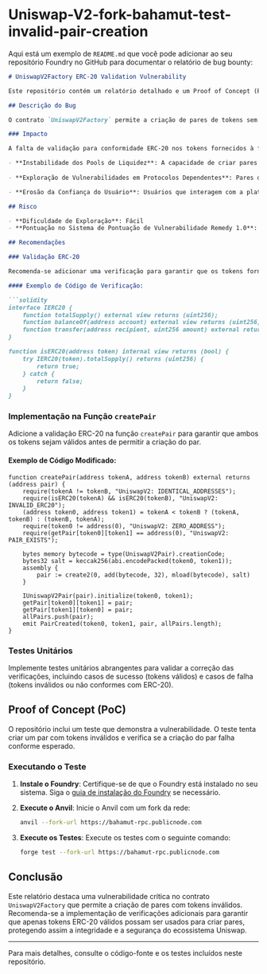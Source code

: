 # Uniswap-V2-fork-bahamut-test-invalid-pair-creation

Aqui está um exemplo de `README.md` que você pode adicionar ao seu repositório Foundry no GitHub para documentar o relatório de bug bounty:

```markdown
# UniswapV2Factory ERC-20 Validation Vulnerability

Este repositório contém um relatório detalhado e um Proof of Concept (PoC) para uma vulnerabilidade identificada no contrato `UniswapV2Factory`. A vulnerabilidade permite a criação de pares de tokens sem validar se os endereços fornecidos são contratos ERC-20 válidos, o que pode comprometer a segurança e a integridade do ecossistema Uniswap.

## Descrição do Bug

O contrato `UniswapV2Factory` permite a criação de pares de tokens sem validar se os endereços fornecidos são contratos ERC-20 válidos. A função `createPair` apenas impede o uso de tokens idênticos ou o endereço zero para a criação de pares. Isso cria uma vulnerabilidade significativa, pois qualquer endereço (válido ou inválido) pode ser usado para criar pares, incluindo contratos não ERC-20 ou até mesmo contratos maliciosos.

### Impacto

A falta de validação para conformidade ERC-20 nos tokens fornecidos à função `createPair` compromete a integridade e a segurança do ecossistema Uniswap. Essa vulnerabilidade pode levar a:

- **Instabilidade dos Pools de Liquidez**: A capacidade de criar pares com tokens inválidos pode resultar em pools de liquidez sem valor real, afetando a descoberta de preços e a operação suave da exchange descentralizada.
  
- **Exploração de Vulnerabilidades em Protocolos Dependentes**: Pares de tokens inválidos podem interagir com outros protocolos ou contratos inteligentes que dependem da Uniswap para liquidez, potencialmente desencadeando comportamentos imprevistos.

- **Erosão da Confiança do Usuário**: Usuários que interagem com a plataforma podem, sem saber, engajar-se com pares de tokens inválidos, resultando em transações falhas, perdas financeiras ou ativos bloqueados.

## Risco

- **Dificuldade de Exploração**: Fácil
- **Pontuação no Sistema de Pontuação de Vulnerabilidade Remedy 1.0**: 8.2 (Alto)

## Recomendações

### Validação ERC-20

Recomenda-se adicionar uma verificação para garantir que os tokens fornecidos para a criação de pares estejam em conformidade com o padrão ERC-20. A validação deve garantir que ambos os tokens implementem as funções básicas do ERC-20, como `totalSupply`, `balanceOf` e `transfer`.

#### Exemplo de Código de Verificação:

```solidity
interface IERC20 {
    function totalSupply() external view returns (uint256);
    function balanceOf(address account) external view returns (uint256);
    function transfer(address recipient, uint256 amount) external returns (bool);
}

function isERC20(address token) internal view returns (bool) {
    try IERC20(token).totalSupply() returns (uint256) {
        return true;
    } catch {
        return false;
    }
}
```

### Implementação na Função `createPair`

Adicione a validação ERC-20 na função `createPair` para garantir que ambos os tokens sejam válidos antes de permitir a criação do par.

#### Exemplo de Código Modificado:

```solidity
function createPair(address tokenA, address tokenB) external returns (address pair) {
    require(tokenA != tokenB, "UniswapV2: IDENTICAL_ADDRESSES");
    require(isERC20(tokenA) && isERC20(tokenB), "UniswapV2: INVALID_ERC20");
    (address token0, address token1) = tokenA < tokenB ? (tokenA, tokenB) : (tokenB, tokenA);
    require(token0 != address(0), "UniswapV2: ZERO_ADDRESS");
    require(getPair[token0][token1] == address(0), "UniswapV2: PAIR_EXISTS");

    bytes memory bytecode = type(UniswapV2Pair).creationCode;
    bytes32 salt = keccak256(abi.encodePacked(token0, token1));
    assembly {
        pair := create2(0, add(bytecode, 32), mload(bytecode), salt)
    }

    IUniswapV2Pair(pair).initialize(token0, token1);
    getPair[token0][token1] = pair;
    getPair[token1][token0] = pair;
    allPairs.push(pair);
    emit PairCreated(token0, token1, pair, allPairs.length);
}
```

### Testes Unitários

Implemente testes unitários abrangentes para validar a correção das verificações, incluindo casos de sucesso (tokens válidos) e casos de falha (tokens inválidos ou não conformes com ERC-20).

## Proof of Concept (PoC)

O repositório inclui um teste que demonstra a vulnerabilidade. O teste tenta criar um par com tokens inválidos e verifica se a criação do par falha conforme esperado.

### Executando o Teste

1. **Instale o Foundry**:
   Certifique-se de que o Foundry está instalado no seu sistema. Siga o [guia de instalação do Foundry](https://book.getfoundry.sh/getting-started/installation.html) se necessário.

2. **Execute o Anvil**:
   Inicie o Anvil com um fork da rede:
   ```bash
   anvil --fork-url https://bahamut-rpc.publicnode.com
   ```

3. **Execute os Testes**:
   Execute os testes com o seguinte comando:
   ```bash
   forge test --fork-url https://bahamut-rpc.publicnode.com
   ```

## Conclusão

Este relatório destaca uma vulnerabilidade crítica no contrato `UniswapV2Factory` que permite a criação de pares com tokens inválidos. Recomenda-se a implementação de verificações adicionais para garantir que apenas tokens ERC-20 válidos possam ser usados para criar pares, protegendo assim a integridade e a segurança do ecossistema Uniswap.

---

Para mais detalhes, consulte o código-fonte e os testes incluídos neste repositório.
